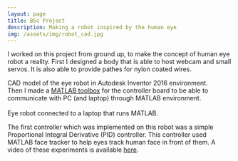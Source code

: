 ```yaml
---
layout: page
title: BSc Project
description: Making a robot inspired by the human eye
img: /assets/img/robot_cad.jpg
---
```


I worked on this project from ground up, to make the concept of human eye robot a reality. First I designed a body that is able to host webcam and small servos. It is also able to provide pathes for nylon coated wires. 

<div class="img_row">
    <img class="col three left" src="{{ site.baseurl }}/assets/img/robot_cad.jpg" alt="" title="CAD model of the eye robot"/>
</div>
<div class="col three caption">
    CAD model of the eye robot in Autodesk Inventor 2016 environment.
</div>
Then I made a <a href="https://github.com/hamidosooli/XL_320Toolbox" target="blank">MATLAB toolbox</a> for the controller board to be able to communicate with PC (and laptop) through MATLAB environment. 


<div class="img_row">
    <img class="col two left" src="{{ site.baseurl }}/assets/img/ext.jpg" alt="" title="example image"/>
    <img class="col one left" src="{{ site.baseurl }}/assets/img/IMG_0460_copy3.jpg" alt="" title="example image"/>
</div>
<div class="col three caption">
    Eye robot connected to a laptop that runs MATLAB.
</div>

The first controller which was implemented on this robot was a simple Proportional Integral Derivative (PID) controller. This controller used MATLAB face tracker to help eyes track human face in front of them. A video of these experiments is available <a href="https://www.youtube.com/watch?v=1mQl93-Jzi8" target="blank">here</a>.

